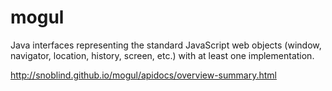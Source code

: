 mogul
=====

Java interfaces representing the standard JavaScript web objects (window, navigator, location, history, screen, etc.) with at least one implementation.

http://snoblind.github.io/mogul/apidocs/overview-summary.html
